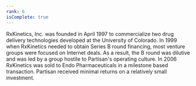 ```yaml
---
rank: 6
isComplete: true
---
```


<span class="investment__name">RxKinetics, Inc.</span> was founded in April 1997 to commercialize two drug delivery technologies developed at the University of Colorado. In 1999 when RxKinetics needed to obtain Series B round financing, most venture groups were focused on Internet deals. As a result, the B round was dilutive and was led by a group hostile to Partisan's operating culture. In 2006 RxKinetics was sold to Endo Pharmaceuticals in a milestone based transaction. Partisan received minimal returns on a relatively small investment.